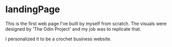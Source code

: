 # landingPage
This is the first web page I've built by myself from scratch. The visuals were designed by 'The Odin Project' and my job was to replicate that.

I personalized it to be a crochet business website. 